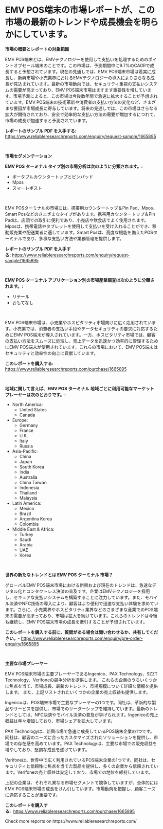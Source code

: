 <p><h1>EMV POS端末の市場レポートが、この市場の最新のトレンドや成長機会を明らかにしています。</h1></p><p><strong>市場の概要とレポートの対象範囲</strong></p>
<p><p>EMV POS端末とは、EMVテクノロジーを使用して支払いを処理するためのポイントオブセール端末のことです。この市場は、予測期間中に9.7%のCAGRで成長すると予想されています。現在の見通しでは、EMV POS端末市場は着実に成長し、新興市場や小売業界におけるEMVテクノロジーの導入によりさらなる成長が見込まれています。最新の市場動向では、セキュリティ重視の支払いシステムの需要が高まっており、EMV POS端末市場はますます重要性を増しています。市場予測によると、この市場は今後数年間で急速に拡大することが予想されています。EMV POS端末の技術革新や消費者の支払い方法の変化など、さまざまな要因が市場成長に寄与しています。将来の見通しでは、この市場はさらなる拡大が期待されており、安全で効率的な支払い方法の需要が増加するにつれて、市場の成長が加速すると予測されています。</p></p>
<p><strong>レポートのサンプル PDF を入手する:</strong> <a href="https://www.reliableresearchreports.com/enquiry/request-sample/1665895">https://www.reliableresearchreports.com/enquiry/request-sample/1665895</a></p>
<p>&nbsp;</p>
<p><strong>市場セグメンテーション</strong></p>
<p><strong>EMV POS ターミナル タイプ別の市場分析は次のように分類されます。:</strong></p>
<p><ul><li>ポータブルカウンタートップとピンパッド</li><li>Mpos</li><li>スマートポスト</li></ul></p>
<p>&nbsp;</p>
<p><p>EMV POSターミナルの市場には、携帯用カウンタートップ＆Pin Pad、Mpos、Smart Posなどのさまざまなタイプがあります。携帯用カウンタートップ＆Pin Padは、店頭での取引に便利であり、小売店や飲食店でよく使用されます。Mposは、携帯電話やタブレットを使用して支払いを受け入れることができ、移動販売業や配送業者に適しています。Smart Posは、高度な機能を備えたPOSターミナルであり、多様な支払い方法や業務管理を提供します。</p></p>
<p><strong>レポートのサンプル PDF を入手する:</strong>&nbsp;<a href="https://www.reliableresearchreports.com/enquiry/request-sample/1665895">https://www.reliableresearchreports.com/enquiry/request-sample/1665895</a></p>
<p>&nbsp;</p>
<p><strong> EMV POS ターミナル アプリケーション別の市場産業調査は次のように分類されます。:</strong></p>
<p><ul><li>リテール</li><li>おもてなし</li></ul></p>
<p>&nbsp;</p>
<p><p>EMV POS端末市場は、小売業やホスピタリティ市場向けに広く応用されています。小売業では、消費者の支払い手段やデータセキュリティの要求に対応するためにEMV POS端末が導入されています。一方、ホスピタリティ市場では、顧客の支払い方法をスムーズに処理し、売上データを迅速かつ効率的に管理するためにEMV POS端末が使用されています。これらの市場において、EMV POS端末はセキュリティと効率性の向上に貢献しています。</p></p>
<p><strong>このレポートを購入する:</strong>&nbsp; <a href="https://www.reliableresearchreports.com/purchase/1665895">https://www.reliableresearchreports.com/purchase/1665895</a></p>
<p>&nbsp;</p>
<p><strong>地域に関して言えば、EMV POS ターミナル 地域ごとに利用可能なマーケットプレーヤーは次のとおりです。:</strong></p>
<p><ul>
    <li>
        North America:
        <ul>
            <li>United States</li>
            <li>Canada</li>
        </ul>
    </li>
    <li>
        Europe:
        <ul>
            <li>Germany</li>
            <li>France</li>
            <li>U.K.</li>
            <li>Italy</li>
            <li>Russia</li>
        </ul>
    </li>
    <li>
        Asia-Pacific:
        <ul>
            <li>China</li>
            <li>Japan</li>
            <li>South Korea</li>
            <li>India</li>
            <li>Australia</li>
            <li>China Taiwan</li>
            <li>Indonesia</li>
            <li>Thailand</li>
            <li>Malaysia</li>
        </ul>
    </li>
    <li>
        Latin America:
        <ul>
            <li>Mexico</li>
            <li>Brazil</li>
            <li>Argentina Korea</li>
            <li>Colombia</li>
        </ul>
    </li>
    <li>
        Middle East & Africa:
        <ul>
            <li>Turkey</li>
            <li>Saudi</li>
            <li>Arabia</li>
            <li>UAE</li>
            <li>Korea</li>
        </ul>
    </li>
    </ul></p>
<p>&nbsp;</p>
<p><strong>世界の新たなトレンドとは EMV POS ターミナル 市場？</strong></p>
<p><p>グローバルEMV POS端末市場における新興および現在のトレンドは、急速なデジタル化とコンタクトレス決済の普及です。企業はEMVテクノロジーを採用し、セキュアな支払いシステムを構築することに注力しています。また、モバイル決済やNFC技術の導入により、顧客はより便利で迅速な支払い体験を求めています。さらに、小売業界やホスピタリティ業界などのさまざまな産業でのPOS端末の需要が高まっており、市場は拡大を続けています。これらのトレンドは今後も継続し、EMV POS端末市場の成長を牽引することが予想されています。</p></p>
<p><strong>このレポートを購入する前に、質問がある場合は問い合わせるか、共有してください。</strong>- <a href="https://www.reliableresearchreports.com/enquiry/pre-order-enquiry/1665895">https://www.reliableresearchreports.com/enquiry/pre-order-enquiry/1665895</a></p>
<p>&nbsp;</p>
<p><strong>主要な市場プレーヤー</strong></p>
<p><p>EMV POS端末市場の主要プレーヤーであるIngenico、PAX Technology、SZZT Technology、Verifoneの競争分析を提供します。 これらの企業のうちいくつかに焦点を当て、市場成長、最新のトレンド、市場規模について詳細な情報を提供します。 また、上記リストされたいくつかの企業の売上収益も提供します。</p><p>Ingenicoは、POS端末市場で主要なプレーヤーの1つです。同社は、革新的な製品やサービスを提供し、市場でのリーダーシップを維持しています。最新のトレンドとしては、NFC決済やモバイル決済の普及が挙げられます。Ingenicoの売上収益は年々増加しており、市場シェアを拡大しています。</p><p>PAX Technologyは、新興市場で急速に成長しているPOS端末企業の1つです。同社は、顧客のニーズに合ったカスタマイズされたソリューションを提供し、市場での存在感を高めています。PAX Technologyは、主要な市場での販売収益を増やしており、堅調な成長を遂げています。</p><p>Verifoneは、世界中で広く利用されているPOS端末企業の1つです。同社は、セキュリティと信頼性に焦点を当てた製品を提供し、多くの企業から信頼されています。Verifoneの売上収益は安定しており、市場での地位を維持しています。</p><p>上記の企業は、それぞれ異なる市場セグメントで競争していますが、全体的にはEMV POS端末市場の成長をけん引しています。市場動向を把握し、顧客ニーズに適応することが重要です。</p></p>
<p><strong>このレポートを購入する:</strong>&nbsp;&nbsp;<a href="https://www.reliableresearchreports.com/purchase/1665895">https://www.reliableresearchreports.com/purchase/1665895</a></p>
<p>Check more reports on https://www.reliableresearchreports.com/</p>